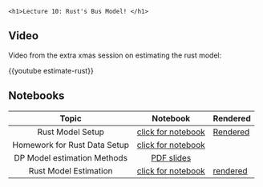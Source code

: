 
~~~
<h1>Lecture 10: Rust's Bus Model! </h1>
~~~

## Video

Video from the extra xmas session on estimating the rust model:

{{youtube estimate-rust}}

## Notebooks

Topic | Notebook | Rendered
:-----: | :--------: | ---------
Rust Model Setup | [click for notebook](https://github.com/floswald/NumericalMethods/blob/master/notebooks/week10/Zurcher.jl) | [Rendered](https://raw.githack.com/floswald/NumericalMethods/master/notebooks/week10/Zurcher.jl.html)
Homework for Rust Data Setup | [click for notebook](https://github.com/floswald/NumericalMethods/master/notebooks/week10/zurcherdata.jl) | 
DP Model estimation Methods | [PDF slides](../assets/tex/dp-estimation/dp-estimation.pdf)
Rust Model Estimation | [click for notebook](https://github.com/floswald/NumericalMethods/blob/master/notebooks/week10/ZurcherEstimation.jl) | [rendered](https://raw.githack.com/floswald/NumericalMethods/master/notebooks/week10/ZurcherEstimation.jl.html)




